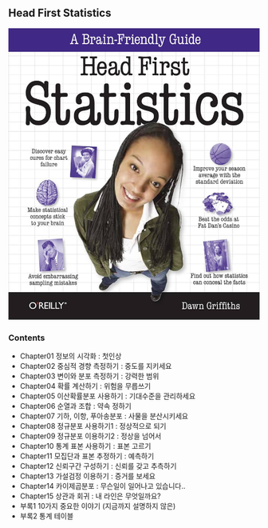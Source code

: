 ## Head First Statistics

![cover](cover.jpeg)

### Contents
- Chapter01 정보의 시각화 : 첫인상
- Chapter02 중심적 경향 측정하기 : 중도를 지키세요
- Chapter03 변이와 분포 측정하기 : 강력한 범위
- Chapter04 확률 계산하기 : 위험을 무릅쓰기
- Chapter05 이산확률분포 사용하기 : 기대수준을 관리하세요
- Chapter06 순열과 조합 : 약속 정하기
- Chapter07 기하, 이항, 푸아송분포 : 사물을 분산시키세요
- Chapter08 정규분포 사용하기1 : 정상적으로 되기
- Chapter09 정규분포 이용하기2 : 정상을 넘어서
- Chapter10 통계 표본 사용하기 : 표본 고르기
- Chapter11 모집단과 표본 추정하기 : 예측하기
- Chapter12 신뢰구간 구성하기 : 신뢰를 갖고 추측하기
- Chapter13 가설검정 이용하기 : 증거를 보세요
- Chapter14 카이제곱분포 : 무슨일이 일어나고 있습니다..
- Chapter15 상관과 회귀 : 내 라인은 무엇일까요?
- 부록1 10가지 중요한 이야기 (지금까지 설명하지 않은)
- 부록2 통계 테이블

